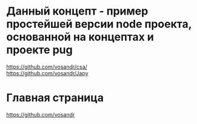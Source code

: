 # Данный концепт - пример простейшей версии node проекта, основанной на концептах и проекте pug
https://github.com/vosandr/csa/  
https://github.com/vosandr/Japy

# Главная страница
https://github.com/vosandr
